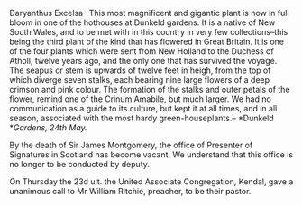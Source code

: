 Daryanthus Excelsa –This most magnificent and gigantic plant is now in full bloom in one of the hothouses at Dunkeld gardens. It is a native of New South Wales, and to be met with in this country in very few collections–this being the third plant of the kind that has flowered in Great Britain. It is one of the four plants which were sent from New Holland to the Duchess of Atholl, twelve years ago, and the only one that has survived the voyage. The seapus or stem is upwards of twelve feet in heigh, from the top of which diverge seven stalks, each bearing nine large flowers of a deep crimson and pink colour. The formation of the stalks and outer petals of the flower, remind one of the Crinum Amabile, but much larger. We had no communication as a guide to its culture, but kept it at all times, and in all season, associated with the most hardy green-houseplants.– *Dunkeld **Gardens, 24th May.*By the death of Sir James Montgomery, the office of Presenter of Signatures in Scotland has become vacant. We understand that this office is no longer to be conducted by deputy.On Thursday the 23d ult. the United Associate Congregation, Kendal, gave a unanimous call to Mr William Ritchie, preacher, to be their pastor.
